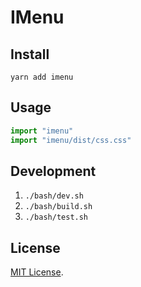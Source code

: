 # IMenu

## Install

`yarn add imenu`

## Usage

```js
import "imenu"
import "imenu/dist/css.css"
```

## Development

1. `./bash/dev.sh`
2. `./bash/build.sh`
3. `./bash/test.sh`

## License

[MIT License](https://opensource.org/licenses/MIT).
